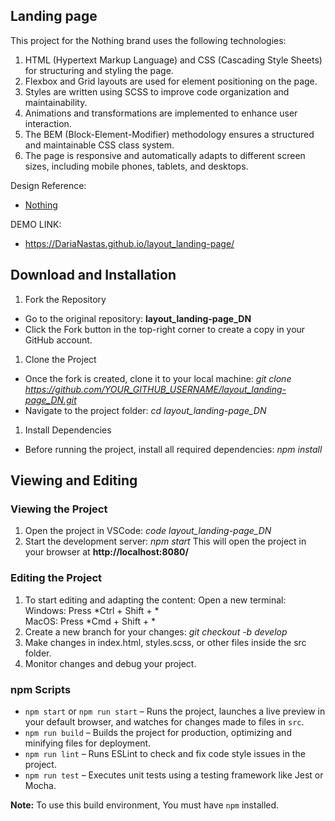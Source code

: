 ## Landing page

This project for the Nothing brand uses the following technologies:

1. HTML (Hypertext Markup Language) and CSS (Cascading Style Sheets) for structuring and styling the page.
1. Flexbox and Grid layouts are used for element positioning on the page.
1. Styles are written using SCSS to improve code organization and maintainability.
1. Animations and transformations are implemented to enhance user interaction.
1. The BEM (Block-Element-Modifier) methodology ensures a structured and maintainable CSS class system.
1. The page is responsive and automatically adapts to different screen sizes, including mobile phones, tablets, and desktops.

Design Reference:
- [Nothing](https://www.figma.com/file/DtkQmQ797hk0nI4KfMi2Uq/BOSE-New-Version?type=design&node-id=6802-139&t=L7eKz5YKLN0m5WxR-0)

DEMO LINK:
- https://DariaNastas.github.io/layout_landing-page/

## Download and Installation
1. Fork the Repository
- Go to the original repository: **layout_landing-page_DN**
- Click the Fork button in the top-right corner to create a copy in your GitHub account.
1. Clone the Project
- Once the fork is created, clone it to your local machine:
*git clone https://github.com/YOUR_GITHUB_USERNAME/layout_landing-page_DN.git*
- Navigate to the project folder:
*cd layout_landing-page_DN*
1. Install Dependencies
- Before running the project, install all required dependencies:
*npm install*

## Viewing and Editing
### Viewing the Project
1. Open the project in VSCode:
*code layout_landing-page_DN*
1. Start the development server:
*npm start*
This will open the project in your browser at **http://localhost:8080/**

### Editing the Project
1. To start editing and adapting the content:
Open a new terminal:  
Windows: Press *Ctrl + Shift + \*  
MacOS: Press *Cmd + Shift + \*
1. Create a new branch for your changes:
*git checkout -b develop*
1. Make changes in index.html, styles.scss, or other files inside the src folder.
1. Monitor changes and debug your project.
 
### npm Scripts  
- `npm start` or `npm run start` – Runs the project, launches a live preview in your default browser, and watches for changes made to files in `src`.  
- `npm run build` – Builds the project for production, optimizing and minifying files for deployment.  
- `npm run lint` – Runs ESLint to check and fix code style issues in the project.  
- `npm run test` – Executes unit tests using a testing framework like Jest or Mocha.  

**Note:** To use this build environment, You must have `npm` installed.  

